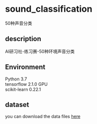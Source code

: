 # sound_classification
 50种声音分类

## description
AI研习社-练习赛-50种环境声音分类

## Environment
Python 3.7  
tensorflow 2.1.0 GPU  
scikit-learn 0.22.1  

## dataset
you can download the data files [here](https://static.leiphone.com/sound_classification_50.zip)